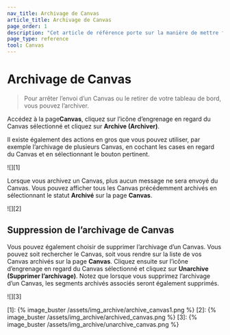 ```yaml
---
nav_title: Archivage de Canvas
article_title: Archivage de Canvas
page_order: 1
description: "Cet article de référence porte sur la manière de mettre fin à un Canvas ou de l’archiver après le lancement initial."
page_type: reference
tool: Canvas
---
```


# Archivage de Canvas

> Pour arrêter l’envoi d’un Canvas ou le retirer de votre tableau de bord, vous pouvez l’archiver. 

Accédez à la page**Canvas**, cliquez sur <i class="fas fa-gear"></i> l’icône d’engrenage en regard du Canvas sélectionné et cliquez sur **Archive (Archiver)**.

Il existe également des actions en gros que vous pouvez utiliser, par exemple l’archivage de plusieurs Canvas, en cochant les cases en regard du Canvas et en sélectionnant le bouton pertinent. 

![][1]

Lorsque vous archivez un Canvas, plus aucun message ne sera envoyé du Canvas. Vous pouvez afficher tous les Canvas précédemment archivés en sélectionnant le statut **Archivé** sur la page **Canvas**.

![][2]

## Suppression de l’archivage de Canvas

Vous pouvez également choisir de supprimer l’archivage d’un Canvas. Vous pouvez soit rechercher le Canvas, soit vous rendre sur la liste de vos Canvas archivés sur la page **Canvas**. Cliquez ensuite sur l’icône d’engrenage <i class="fas fa-gear"></i> en regard du Canvas sélectionné et cliquez sur **Unarchive (Supprimer l’archivage)**. Notez que lorsque vous supprimez l’archivage d’un Canvas, les segments archivés associés seront également supprimés.

![][3]

[1]: {% image_buster /assets/img_archive/archive_canvas1.png %}
[2]: {% image_buster /assets/img_archive/archived_canvas.png %}
[3]: {% image_buster /assets/img_archive/unarchive_canvas.png %}
